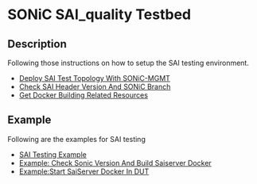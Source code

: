 # SONiC SAI_quality Testbed

## Description
Following those instructions on how to setup the SAI testing environment.

 - [Deploy SAI Test Topology With SONiC-MGMT](DeploySAITestTopologyWithSONiC-MGMT.md)
 - [Check SAI Header Version And SONiC Branch](CheckSAIHeaderVersionAndSONiCBranch.md)
 - [Get Docker Building Related Resources](GetDockerBuildingRelatedResources.md)


## Example
Following are the examples for SAI testing
- [SAI Testing Example](SAI.Example.md)
- [Example: Check Sonic Version And Build Saiserver Docker](ExampleCheckSonicVersionAndBuildSaiserverDocker.md)
- [Example:Start SaiServer Docker In DUT](ExampleStartSaiServerDockerInDUT.md)

